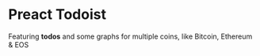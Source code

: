 # Preact Todoist

Featuring **todos** and some graphs for multiple coins, like Bitcoin, Ethereum & EOS
